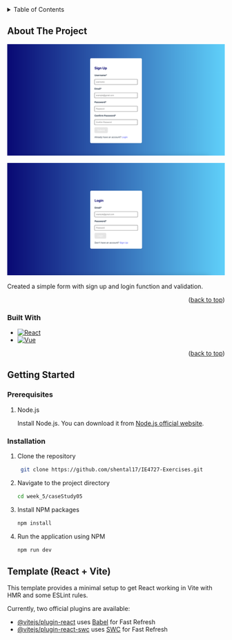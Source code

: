<!-- TABLE OF CONTENTS -->
<details>
  <summary>Table of Contents</summary>
  <ol>
    <li>
      <a href="#about-the-project">About The Project</a>
      <ul>
        <li><a href="#built-with">Built With</a></li>
      </ul>
    </li>
    <li>
      <a href="#getting-started">Getting Started</a>
      <ul>
        <li><a href="#prerequisites">Prerequisites</a></li>
        <li><a href="#installation">Installation</a></li>
      </ul>
    </li>
    <li>
      <a href="#template-(react-+-vite)">Template (React + Vite)</a>
    </li>
  </ol>
</details>

<!-- ABOUT THE PROJECT -->

## About The Project

![Sign Up Form Validation][signup-form-screenshot]

![Login Form Validation][login-form-screenshot]

Created a simple form with sign up and login function and validation.

<p align="right">(<a href="#readme-top">back to top</a>)</p>

### Built With

- [![React][React.js]][React-url]
- [![Vue][Vue.js]][Vue-url]

<p align="right">(<a href="#readme-top">back to top</a>)</p>

## Getting Started

### Prerequisites

1. Node.js

   Install Node.js. You can download it from <a href="https://nodejs.org/en/download/package-manager/current">Node.js official website</a>.

### Installation

1. Clone the repository
   ```sh
    git clone https://github.com/shental17/IE4727-Exercises.git
   ```
2. Navigate to the project directory
   ```sh
   cd week_5/caseStudy05
   ```
3. Install NPM packages
   ```sh
   npm install
   ```
4. Run the application using NPM
   ```sh
   npm run dev
   ```

## Template (React + Vite)

This template provides a minimal setup to get React working in Vite with HMR and some ESLint rules.

Currently, two official plugins are available:

- [@vitejs/plugin-react](https://github.com/vitejs/vite-plugin-react/blob/main/packages/plugin-react/README.md) uses [Babel](https://babeljs.io/) for Fast Refresh
- [@vitejs/plugin-react-swc](https://github.com/vitejs/vite-plugin-react-swc) uses [SWC](https://swc.rs/) for Fast Refresh

<!-- MARKDOWN LINKS & IMAGES -->
<!-- https://www.markdownguide.org/basic-syntax/#reference-style-links -->

[React.js]: https://img.shields.io/badge/React-20232A?style=for-the-badge&logo=react&logoColor=61DAFB
[React-url]: https://reactjs.org/
[Vue.js]: https://img.shields.io/badge/Vue.js-35495E?style=for-the-badge&logo=vuedotjs&logoColor=4FC08D
[Vue-url]: https://vuejs.org/
[signup-form-screenshot]: READMEassets/SignUpForm.png
[login-form-screenshot]: READMEassets/LoginForm.png
